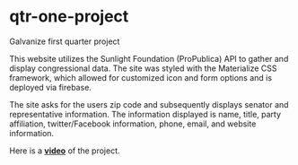# qtr-one-project
Galvanize first quarter project

This website utilizes the Sunlight Foundation (ProPublica) API to gather and display congressional data.  The site was styled with the Materialize CSS framework, which allowed for customized icon and form options and is deployed via firebase.  

The site asks for the users zip code and subsequently displays senator and representative information.  The information displayed is name, title, party affiliation, twitter/Facebook information, phone, email, and website information.  

Here is a [**video**](https://drive.google.com/open?id=0B_Mh7gpselokMm5WaTZfc2xodjQ) of the project.
